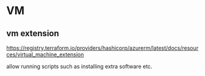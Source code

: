 # VM

## vm extension
https://registry.terraform.io/providers/hashicorp/azurerm/latest/docs/resources/virtual_machine_extension

allow running scripts such as installing extra software etc.
